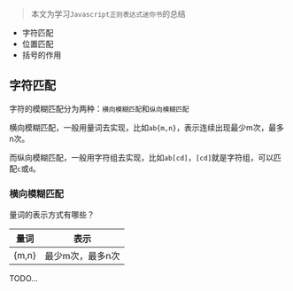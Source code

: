 > 本文为学习`Javascript正则表达式迷你书`的总结

* 字符匹配
* 位置匹配
* 括号的作用


## 字符匹配

字符的模糊匹配分为两种：`横向模糊匹配`和`纵向模糊匹配`

横向模糊匹配，一般用量词去实现，比如`ab{m,n}`，表示连续出现最少m次，最多n次。

而纵向模糊匹配，一般用字符组去实现，比如`ab[cd]`，`[cd]`就是字符组，可以匹配`c`或`d`。

### 横向模糊匹配

量词的表示方式有哪些？

量词|表示
-|-
{m,n}|最少m次，最多n次

TODO...